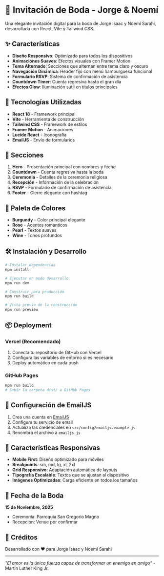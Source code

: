 # 💍 Invitación de Boda - Jorge & Noemí

Una elegante invitación digital para la boda de Jorge Isaac y Noemí Sarahi, desarrollada con React, Vite y Tailwind CSS.

## ✨ Características

- **Diseño Responsivo**: Optimizado para todos los dispositivos
- **Animaciones Suaves**: Efectos visuales con Framer Motion
- **Tema Alternado**: Secciones que alternan entre tema claro y oscuro
- **Navegación Dinámica**: Header fijo con menú hamburguesa funcional
- **Formulario RSVP**: Sistema de confirmación de asistencia
- **Countdown Timer**: Cuenta regresiva hasta el gran día
- **Efectos Glow**: Iluminación sutil en títulos principales

## 🚀 Tecnologías Utilizadas

- **React 18** - Framework principal
- **Vite** - Herramienta de construcción
- **Tailwind CSS** - Framework de estilos
- **Framer Motion** - Animaciones
- **Lucide React** - Iconografía
- **EmailJS** - Envío de formularios

## 📱 Secciones

1. **Hero** - Presentación principal con nombres y fecha
2. **Countdown** - Cuenta regresiva hasta la boda
3. **Ceremonia** - Detalles de la ceremonia religiosa
4. **Recepción** - Información de la celebración
5. **RSVP** - Formulario de confirmación de asistencia
6. **Footer** - Cierre elegante con hashtag

## 🎨 Paleta de Colores

- **Burgundy** - Color principal elegante
- **Rose** - Acentos románticos
- **Pearl** - Textos suaves
- **Wine** - Tonos profundos

## 🛠️ Instalación y Desarrollo

```bash
# Instalar dependencias
npm install

# Ejecutar en modo desarrollo
npm run dev

# Construir para producción
npm run build

# Vista previa de la construcción
npm run preview
```

## 📦 Deployment

### Vercel (Recomendado)
1. Conecta tu repositorio de GitHub con Vercel
2. Configura las variables de entorno si es necesario
3. Deploy automático en cada push

### GitHub Pages
```bash
npm run build
# Subir la carpeta dist/ a GitHub Pages
```

## 📧 Configuración de EmailJS

1. Crea una cuenta en [EmailJS](https://www.emailjs.com/)
2. Configura tu servicio de email
3. Actualiza las credenciales en `src/config/emailjs.example.js`
4. Renombra el archivo a `emailjs.js`

## 🎯 Características Responsivas

- **Mobile First**: Diseño optimizado para móviles
- **Breakpoints**: sm, md, lg, xl, 2xl
- **Grid Responsivo**: Adaptación automática de layouts
- **Tipografía Escalable**: Textos que se ajustan al dispositivo
- **Imágenes Optimizadas**: Carga eficiente en todos los tamaños

## 📅 Fecha de la Boda

**15 de Noviembre, 2025**
- Ceremonia: Parroquia San Gregorio Magno
- Recepción: Venue por confirmar

## 💝 Créditos

Desarrollado con ❤️ para Jorge Isaac y Noemí Sarahi

---

*"El amor es la única fuerza capaz de transformar un enemigo en amigo"* - Martin Luther King Jr.
